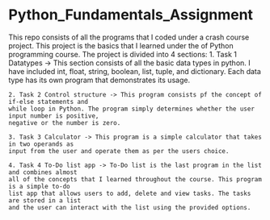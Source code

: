 # Python_Fundamentals_Assignment
This repo consists of all the programs that I coded under a crash course project. 
This project is the basics that I learned under the of Python programming course.
The project is divided into 4 sections:
    1. Task 1 Datatypes -> This section consists of all the basic data types in python. 
    I have included int, float, string, boolean, list, tuple, and dictionary. 
    Each data type has its own program that demonstrates its usage.

    2. Task 2 Control structure -> This program consists pf the concept of if-else statements and 
    while loop in Python. The program simply determines whether the user input number is positive, 
    negative or the number is zero.

    3. Task 3 Calculator -> This program is a simple calculator that takes in two operands as 
    input from the user and operate them as per the users choice.

    4. Task 4 To-Do list app -> To-Do list is the last program in the list and combines almost 
    all of the concepts that I learned throughout the course. This program is a simple to-do 
    list app that allows users to add, delete and view tasks. The tasks are stored in a list 
    and the user can interact with the list using the provided options.


